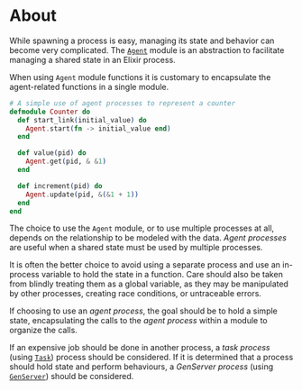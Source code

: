 # About

While spawning a process is easy, managing its state and behavior can become very complicated. The [`Agent`][agent-module] module is an abstraction to facilitate managing a shared state in an Elixir process.

When using `Agent` module functions it is customary to encapsulate the agent-related functions in a single module.

```elixir
# A simple use of agent processes to represent a counter
defmodule Counter do
  def start_link(initial_value) do
    Agent.start(fn -> initial_value end)
  end

  def value(pid) do
    Agent.get(pid, & &1)
  end

  def increment(pid) do
    Agent.update(pid, &(&1 + 1))
  end
end
```

The choice to use the `Agent` module, or to use multiple processes at all, depends on the relationship to be modeled with the data. _Agent processes_ are useful when a shared state must be used by multiple processes.

It is often the better choice to avoid using a separate process and use an in-process variable to hold the state in a function. Care should also be taken from blindly treating them as a global variable, as they may be manipulated by other processes, creating race conditions, or untraceable errors.

If choosing to use an _agent process_, the goal should be to hold a simple state, encapsulating the calls to the _agent process_ within a module to organize the calls.

If an expensive job should be done in another process, a _task process_ (using [`Task`][task-module]) process should be considered. If it is determined that a process should hold state and perform behaviours, a _GenServer process_ (using [`GenServer`][genserver-module]) should be considered.

[task-module]: https://hexdocs.pm/elixir/Task.html
[genserver-module]: https://hexdocs.pm/elixir/GenServer.html
[agent-module]: https://hexdocs.pm/elixir/Agent.html
